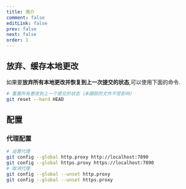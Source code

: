 ```yaml
---
title: 简介
comment: false
editLink: false
prev: false
next: false
order: 1
---
```


## 放弃、缓存本地更改

如果要**放弃所有本地更改并恢复到上一次提交的状态**,可以使用下面的命令.

```bash
# 重置所有更改到上一个提交的状态（未跟踪的文件不受影响）
git reset --hard HEAD
```

## 配置

### 代理配置

```bash
# 设置代理
git config --global http.proxy http://localhost:7890
git config --global https.proxy https://localhost:7890
# 取消代理
git config --global --unset http.proxy
git config --global --unset https.proxy
```
